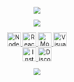 <p align="center">
<img src="https://readme-typing-svg.herokuapp.com?color=8870ff&center=true&size=22&lines=Olá, eu me chamo Eduardo!;Tenho 16 anos e sou um amador de programação.;Me identifico com a parte de Desenvolvimento BackEnd mais conhecida como a parte bruta de um servidor!;"/>
</p>

<p align="center">
<img src="https://readme-typing-svg.herokuapp.com?color=36BCF7FF&center=true&size=22&lines=Desenvolvedor;Tecnologia;Gamer;"/>
</p>
<p align="center">
  <a href="https://nodejs.org/">
        <img alt="NodeJS" height="32" width="32" src="https://res.cloudinary.com/dkfobbwsu/image/upload/v1597534532/node-dot-js.svg"/>
  </a>
  <a href="https://reactjs.org/">
        <img alt="ReactJS" height="32" width="32" src="https://res.cloudinary.com/dkfobbwsu/image/upload/v1597534460/react.svg"/>
  </a>
  <a href="https://mongodb.com/">
    <img alt="MongoDB" height="32" width="32" src="https://www.pngkey.com/png/full/383-3838923_open-mongodb-icon.png"/>
  </a>
  <a href="https://code.visualstudio.com/">
    <img alt="Visual Studio Code" height="32" width="32" src="https://upload.wikimedia.org/wikipedia/commons/4/4b/Visual_Studio_Code_Insiders_1.36_icon.svg" />
  </a>
 <br/>
  <a href="https://www.instagram.com/twyxdc/">
    <img alt="Instagram" height="32" width="32" src="https://media.discordapp.net/attachments/1098673488111357992/1099040462788120616/instagram.png"/>
  </a>
  <a href="https://discord.com/invite/spacelabs">
    <img alt="Discord" height="32" width="32" src="https://media.discordapp.net/attachments/1098673488111357992/1099040787859255436/image.png"/>
  </a>
 <p align="center">
   <a href="https://spotify-github-profile.vercel.app/api/view.svg?uid=31vwbutl5mfh3jih2w5ykfoueej4&redirect=true">
    <img src="https://spotify-github-profile.vercel.app/api/view.svg?uid=31vwbutl5mfh3jih2w5ykfoueej4&cover_image=true&theme=default&show_offline=true&background_color=121212"/>
   </a>
